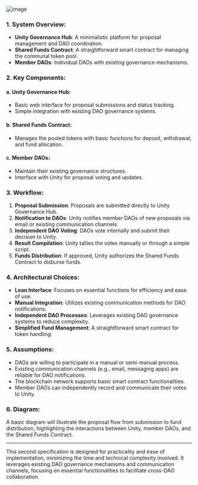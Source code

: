 ![image](https://github.com/luizcarvalhohen/UnitySpecifications/assets/91969528/9101a357-26d7-43b4-b13c-7b2d0cff8ccb)

### 1. System Overview:
- **Unity Governance Hub**: A minimalistic platform for proposal management and DAO coordination.
- **Shared Funds Contract**: A straightforward smart contract for managing the communal token pool.
- **Member DAOs**: Individual DAOs with existing governance mechanisms.

### 2. Key Components:
#### a. Unity Governance Hub:
- Basic web interface for proposal submissions and status tracking.
- Simple integration with existing DAO governance systems.

#### b. Shared Funds Contract:
- Manages the pooled tokens with basic functions for deposit, withdrawal, and fund allocation.

#### c. Member DAOs:
- Maintain their existing governance structures.
- Interface with Unity for proposal voting and updates.

### 3. Workflow:
1. **Proposal Submission**: Proposals are submitted directly to Unity Governance Hub.
2. **Notification to DAOs**: Unity notifies member DAOs of new proposals via email or existing communication channels.
3. **Independent DAO Voting**: DAOs vote internally and submit their decision to Unity.
4. **Result Compilation**: Unity tallies the votes manually or through a simple script.
5. **Funds Distribution**: If approved, Unity authorizes the Shared Funds Contract to disburse funds.

### 4. Architectural Choices:
- **Lean Interface**: Focuses on essential functions for efficiency and ease of use.
- **Manual Integration**: Utilizes existing communication methods for DAO notifications.
- **Independent DAO Processes**: Leverages existing DAO governance systems to reduce complexity.
- **Simplified Fund Management**: A straightforward smart contract for token handling.

### 5. Assumptions:
- DAOs are willing to participate in a manual or semi-manual process.
- Existing communication channels (e.g., email, messaging apps) are reliable for DAO notifications.
- The blockchain network supports basic smart contract functionalities.
- Member DAOs can independently record and communicate their votes to Unity.

### 6. Diagram:
A basic diagram will illustrate the proposal flow from submission to fund distribution, highlighting the interactions between Unity, member DAOs, and the Shared Funds Contract.

---

This second specification is designed for practicality and ease of implementation, minimizing the time and technical complexity involved. It leverages existing DAO governance mechanisms and communication channels, focusing on essential functionalities to facilitate cross-DAO collaboration.
